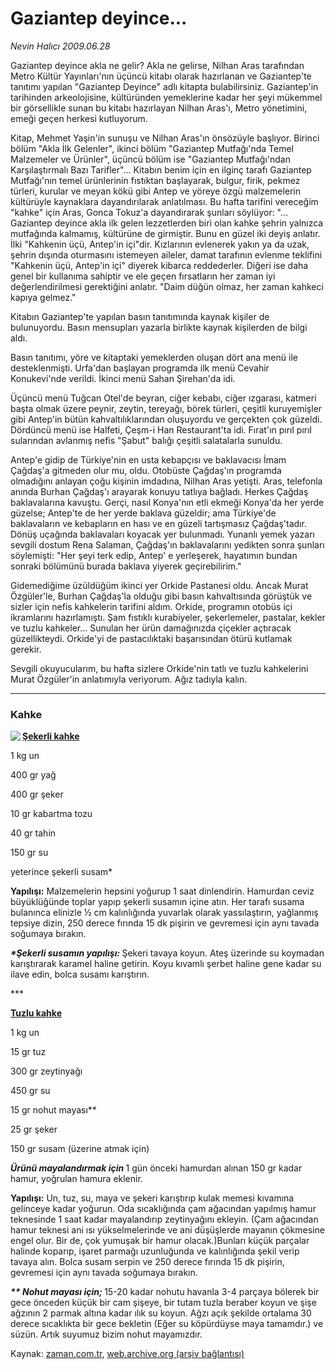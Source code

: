 # Gaziantep deyince...

*Nevin Halıcı 2009.06.28*

<tr><td class="metin" colspan="2" style="padding-top: 20px; padding-left: 5px; padding-right: 10px;">Gaziantep deyince akla ne gelir? Akla ne gelirse, Nilhan Aras tarafından Metro Kültür Yayınları'nın üçüncü  kitabı olarak hazırlanan ve Gaziantep'te tanıtımı yapılan "Gaziantep Deyince" adlı kitapta bulabilirsiniz. Gaziantep'in tarihinden arkeolojisine, kültüründen yemeklerine kadar her şeyi mükemmel bir   görsellikle sunan bu kitabı hazırlayan Nilhan Aras'ı, Metro yönetimini, emeği geçen herkesi kutluyorum.</td></tr><tr><td class="metin" colspan="2" style="padding-top: 20px; padding-left: 5px; padding-right: 10px;"><p>Kitap, Mehmet Yaşin'in sunuşu ve Nilhan Aras'ın önsözüyle başlıyor. Birinci bölüm "Akla İlk Gelenler", ikinci bölüm "Gaziantep Mutfağı'nda Temel Malzemeler ve Ürünler", üçüncü bölüm ise "Gaziantep Mutfağı'ndan Karşılaştırmalı Bazı Tarifler"... Kitabın benim için en ilginç tarafı Gaziantep Mutfağı'nın temel ürünlerinin fıstıktan başlayarak, bulgur, firik, pekmez türleri, kurular ve meyan kökü gibi Antep ve yöreye özgü malzemelerin kültürüyle kaynaklara dayandırılarak anlatılması. Bu hafta tarifini vereceğim "kahke" için Aras, Gonca Tokuz'a dayandırarak şunları söylüyor: "... Gaziantep deyince akla ilk gelen lezzetlerden biri olan kahke şehrin yalnızca mutfağında kalmamış, kültürüne de girmiştir. Bunu en güzel iki deyiş anlatır. İlki "Kahkenin üçü, Antep'in içi"dir. Kızlarının evlenerek yakın ya da uzak, şehrin dışında oturmasını istemeyen aileler, damat tarafının evlenme teklifini "Kahkenin üçü, Antep'in içi" diyerek kibarca reddederler. Diğeri ise daha genel bir kullanıma sahiptir ve ele geçen fırsatların her zaman iyi değerlendirilmesi gerektiğini anlatır. "Daim düğün olmaz, her zaman kahkeci kapıya gelmez."
<p>Kitabın Gaziantep'te yapılan basın tanıtımında kaynak kişiler de bulunuyordu. Basın mensupları yazarla birlikte kaynak kişilerden de bilgi aldı.
<p>Basın tanıtımı, yöre ve kitaptaki yemeklerden oluşan dört ana menü ile desteklenmişti. Urfa'dan başlayan programda ilk menü Cevahir Konukevi'nde verildi. İkinci menü Sahan Şirehan'da idi.
<p>Üçüncü menü Tuğcan Otel'de beyran, ciğer kebabı, ciğer ızgarası, katmeri başta olmak üzere peynir, zeytin, tereyağı, börek türleri, çeşitli kuruyemişler gibi Antep'in bütün kahvaltılıklarından oluşuyordu ve gerçekten çok güzeldi. Dördüncü menü ise Halfeti, Çeşm-i Han Restaurant'ta idi. Fırat'ın pırıl pırıl sularından avlanmış nefis "Şabut" balığı çeşitli salatalarla sunuldu.
<p>Antep'e gidip de Türkiye'nin en usta kebapçısı ve baklavacısı İmam Çağdaş'a gitmeden olur mu, oldu. Otobüste Çağdaş'ın programda olmadığını anlayan çoğu kişinin imdadına, Nilhan Aras yetişti. Aras, telefonla anında Burhan Çağdaş'ı arayarak konuyu tatlıya bağladı. Herkes Çağdaş baklavalarına kavuştu. Gerçi, nasıl Konya'nın etli ekmeği Konya'da her yerde güzelse; Antep'te de her yerde baklava güzeldir; ama Türkiye'de baklavaların ve kebapların en hası ve en güzeli tartışmasız Çağdaş'tadır. Dönüş uçağında baklavaları koyacak yer bulunmadı. Yunanlı yemek yazarı sevgili dostum Rena Salaman, Çağdaş'ın baklavalarını yedikten sonra şunları söylemişti: "Her şeyi terk edip, Antep' e yerleşerek, hayatımın bundan sonraki bölümünü burada baklava yiyerek geçirebilirim."
<p>Gidemediğime üzüldüğüm ikinci yer Orkide Pastanesi oldu. Ancak Murat Özgüler'le, Burhan Çağdaş'la olduğu gibi basın kahvaltısında görüştük ve sizler için nefis kahkelerin tarifini aldım. Orkide, programın otobüs içi ikramlarını hazırlamıştı. Şam fıstıklı kurabiyeler, şekerlemeler, pastalar, kekler ve tuzlu kahkeler... Sunulan her ürün damağınızda çiçekler açtıracak güzellikteydi. Orkide'yi de pastacılıktaki başarısından ötürü kutlamak gerekir.
<p>Sevgili okuyucularım, bu hafta sizlere Orkide'nin tatlı ve tuzlu kahkelerini Murat Özgüler'in anlatımıyla veriyorum. Ağız tadıyla kalın.
<p><hr/>
<p><h3>Kahke</h3>
<p><img align="left" src="http://web.archive.org/web/20090712022429im_/http://medya.zaman.com.tr/2009/06/28/kahke.jpg"/><b><u>Şekerli kahke</u></b>
<p>1 kg un
<p>400 gr yağ
<p>400 gr şeker
<p>10 gr kabartma tozu
<p>40 gr tahin
<p>150 gr su
<p>yeterince şekerli susam*
<p><b>Yapılışı:</b> Malzemelerin hepsini yoğurup 1 saat dinlendirin. Hamurdan ceviz büyüklüğünde toplar yapıp şekerli susamın içine atın. Her tarafı susama bulanınca elinizle ½ cm kalınlığında yuvarlak olarak yassılaştırın, yağlanmış tepsiye dizin, 250 derece fırında 15 dk pişirin ve gevremesi için aynı tavada soğumaya bırakın.
<p><b><i>*Şekerli susamın yapılışı: </i></b>Şekeri tavaya koyun. Ateş üzerinde su koymadan karıştırarak karamel haline getirin. Koyu kıvamlı şerbet haline gene kadar su ilave edin, bolca susamı karıştırın.
<p>***
<p><b><u>Tuzlu kahke</u></b>
<p>1 kg un
<p>15 gr tuz
<p>300 gr zeytinyağı
<p>450 gr su
<p>15 gr nohut mayası**
<p>25 gr şeker
<p>150 gr susam (üzerine atmak için)
<p><b><i>Ürünü mayalandırmak için </i></b>1 gün önceki hamurdan alınan 150 gr kadar hamur, yoğrulan hamura eklenir.
<p><b>Yapılışı:</b> Un, tuz, su, maya ve şekeri karıştırıp kulak memesi kıvamına gelinceye kadar yoğurun. Oda sıcaklığında çam ağacından yapılmış hamur teknesinde 1 saat kadar mayalandırıp zeytinyağını ekleyin. (Çam ağacından hamur teknesi ani ısı yükselmelerinde ve ani düşüşlerde mayanın çökmesine engel olur. Bir de, çok yumuşak bir hamur olacak.)Bunları küçük parçalar halinde koparıp, işaret parmağı uzunluğunda ve kalınlığında şekil verip tavaya alın. Bolca susam serpin ve 250 derece fırında 15 dk pişirin, gevremesi için aynı tavada soğumaya bırakın.
<p><b><i>** Nohut mayası için; </i></b>15-20 kadar nohutu havanla 3-4 parçaya bölerek bir gece önceden küçük bir cam şişeye, bir tutam tuzla beraber koyun ve şişe ağzının 2 parmak altına kadar ılık su koyun. Ağzı açık şekilde ortalama 30 derece sıcaklıkta bir gece bekletin (Eğer su köpürdüyse maya tamamdır.) ve süzün. Artık suyumuz bizim nohut mayamızdır.<br/></p></p></p></p></p></p></p></p></p></p></p></p></p></p></p></p></p></p></p></p></p></p></p></p></p></p></p></p></p></p></p></td></tr>

Kaynak: [zaman.com.tr](http://zaman.com.tr/yazar.do?yazino=863590), [web.archive.org (arşiv bağlantısı)](http://web.archive.org/web/20090712022429/http://www.zaman.com.tr:80/yazar.do?yazino=863590)
